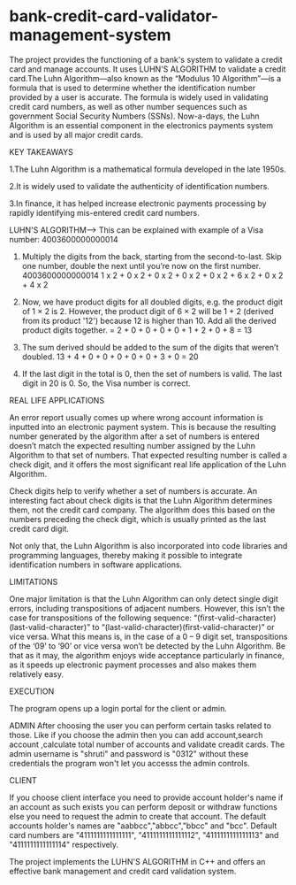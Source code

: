 # bank-credit-card-validator-management-system


The project provides the functioning of a bank's system to validate a credit card and manage accounts.
It uses LUHN'S ALGORITHM to validate a credit card.The Luhn Algorithm—also known as the “Modulus 10 Algorithm”—is a formula that is used to determine whether the identification number provided by a user is accurate. The formula is widely used in validating credit card numbers, as well as other number sequences such as government Social Security Numbers (SSNs).
Now-a-days, the Luhn Algorithm is an essential component in the electronics payments system and is used by all major credit cards.

KEY TAKEAWAYS

1.The Luhn Algorithm is a mathematical formula developed in the late 1950s.

2.It is widely used to validate the authenticity of identification numbers.

3.In finance, it has helped increase electronic payments processing by rapidly identifying mis-entered credit card numbers.

LUHN'S ALGORITHM-->
This can be explained with example of a Visa number: 4003600000000014

1. Multiply the digits from the back, starting from the second-to-last. Skip one number, double the next until you’re now on the first number. 
    4003600000000014
    1 x 2 + 0 x 2 + 0 x 2 + 0 x 2 + 0 x 2 + 6 x 2 + 0 x 2 + 4 x 2
    
2. Now, we have product digits for all doubled digits, e.g. the product digit of 1 × 2 is 2. However,  the product digit of 6 × 2 will be 1 + 2 (derived from its product '12') because 12 is higher than 10. Add all the derived product digits together. 
    = 2 + 0 + 0 + 0 + 0 + 1 + 2 + 0 + 8 = 13

3. The sum derived should be added to the sum of the digits that weren’t doubled. 
    13 + 4 + 0 + 0 + 0 + 0 + 0 + 3 + 0 = 20

4. If the last digit in the total is 0, then the set of numbers is valid.
The last digit in 20 is 0. So, the Visa number is correct.


REAL LIFE APPLICATIONS

An error report usually comes up where wrong account information is inputted into an electronic payment system. This is because the resulting number generated by the algorithm after a set of numbers is entered doesn’t match the expected resulting number assigned by the Luhn Algorithm to that set of numbers. That expected resulting number is called a check digit, and it offers the most significant real life application of the Luhn Algorithm.

Check digits help to verify whether a set of numbers is accurate. An interesting fact about check digits is that the Luhn Algorithm determines them, not the credit card company. The algorithm does this based on the numbers preceding the check digit, which is usually printed as the last credit card digit.

Not only that, the Luhn Algorithm is also incorporated into code libraries and programming languages, thereby making it possible to integrate identification numbers in software applications.


LIMITATIONS

One major limitation is that the Luhn Algorithm can only detect single digit errors, including transpositions of adjacent numbers. However, this isn’t the case for transpositions of the following sequence: “(first-valid-character)(last-valid-character)” to “(last-valid-character)(first-valid-character)” or vice versa.
What this means is, in the case of a 0 – 9 digit set, transpositions of the ‘09’ to ‘90’ or vice versa won’t be detected by the Luhn Algorithm.
Be that as it may, the algorithm enjoys wide acceptance particularly in finance, as it speeds up electronic payment processes and also makes them relatively easy.

EXECUTION

The program opens up a login portal for the client or admin.

ADMIN
After choosing the user you can perform certain tasks related to those. Like if you choose the admin then you can add account,search account ,calculate total number of accounts and validate creadit cards.
The admin username is "shruti" and password is "0312" without these credentials the program won't let you accesss the  admin controls.

CLIENT

If you choose client interface you need to provide account holder's name if an account as such exists you can perform deposit or withdraw functions else you need to request the admin to create that account.
The default accounts holder's names  are "aabbcc","abbcc","bbcc" and "bcc". Default card numbers are "4111111111111111", "4111111111111112", "4111111111111113" and "4111111111111114" respectively.



The project implements the LUHN'S ALGORITHM in C++ and offers an effective bank management and credit card validation system.

